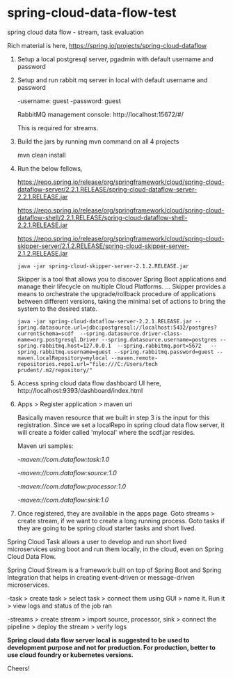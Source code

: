 # spring-cloud-data-flow-test
spring cloud data flow - stream, task evaluation

Rich material is here,
https://spring.io/projects/spring-cloud-dataflow

1. Setup a local postgresql server, pgadmin with default username and password

2. Setup and run rabbit mq server in local with default username and password
    
    -username: guest
    -password: guest
    
    RabbitMQ management console: http://localhost:15672/#/
    
    This is required for streams.
    
3. Build the jars by running mvn command on all 4 projects
    
    mvn clean install

4. Run the below fellows,
    
    https://repo.spring.io/release/org/springframework/cloud/spring-cloud-dataflow-server/2.2.1.RELEASE/spring-cloud-dataflow-server-2.2.1.RELEASE.jar

    https://repo.spring.io/release/org/springframework/cloud/spring-cloud-dataflow-shell/2.2.1.RELEASE/spring-cloud-dataflow-shell-2.2.1.RELEASE.jar

    https://repo.spring.io/release/org/springframework/cloud/spring-cloud-skipper-server/2.1.2.RELEASE/spring-cloud-skipper-server-2.1.2.RELEASE.jar

    ```java -jar spring-cloud-skipper-server-2.1.2.RELEASE.jar```
    
    Skipper is a tool that allows you to discover Spring Boot applications and manage their lifecycle on multiple Cloud Platforms. ... Skipper provides a means to orchestrate the upgrade/rollback procedure of applications between different versions, taking the minimal set of actions to bring the system to the desired state.
    
    ```java -jar spring-cloud-dataflow-server-2.2.1.RELEASE.jar --spring.datasource.url=jdbc:postgresql://localhost:5432/postgres?currentSchema=scdf  --spring.datasource.driver-class-name=org.postgresql.Driver --spring.datasource.username=postgres --spring.rabbitmq.host=127.0.0.1  --spring.rabbitmq.port=5672   --spring.rabbitmq.username=guest --spring.rabbitmq.password=guest --maven.localRepository=mylocal --maven.remote-repositories.repo1.url="file:///C:/Users/tech prudent/.m2/repository/"```
   
5. Access spring cloud data flow dashboard UI here, http://localhost:9393/dashboard/index.html

6. Apps > Register application > maven uri

   Basically maven resource that we built in step 3 is the input for this registration. Since we set a localRepo in spring cloud data flow server, it will create a folder called 'mylocal' where the scdf.jar resides.
   
   Maven uri samples:
   
      -*maven://com.dataflow:task:1.0*
      
      -*maven://com.dataflow:source:1.0*
      
      -*maven://com.dataflow:processor:1.0*
      
      -*maven://com.dataflow:sink:1.0*
     
7. Once registered, they are available in the apps page. Goto streams > create stream, if we want to create a long running process. Goto tasks if they are going to be spring cloud starter tasks and short lived.

  Spring Cloud Task allows a user to develop and run short lived microservices using boot and run them locally, in the cloud, even on Spring Cloud Data Flow.
  
  Spring Cloud Stream is a framework built on top of Spring Boot and Spring Integration that helps in creating event-driven or message-driven microservices.
  
  -task > create task > select task > connect them using GUI > name it. Run it > view logs and status of the job ran
  
  -streams > create stream > import source, processor, sink > connect the pipeline > deploy the stream > verify logs
  
  **Spring cloud data flow server local is suggested to be used to development purpose and not for production. For production, better to use cloud foundry or kubernetes versions.**
  
  Cheers!
